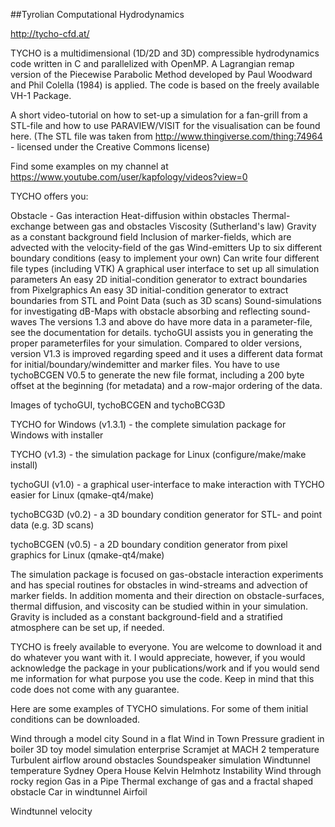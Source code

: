 ##Tyrolian Computational Hydrodynamics

http://tycho-cfd.at/

TYCHO is a multidimensional (1D/2D and 3D) compressible hydrodynamics code written in C and parallelized with OpenMP. A Lagrangian remap version of the Piecewise Parabolic Method developed by Paul Woodward and Phil Colella (1984) is applied. The code is based on the freely available VH-1 Package.

A short video-tutorial on how to set-up a simulation for a fan-grill from a STL-file and how to use PARAVIEW/VISIT for the visualisation can be found here.
(The STL file was taken from http://www.thingiverse.com/thing:74964 - licensed under the Creative Commons license)

Find some examples on my channel at https://www.youtube.com/user/kapfology/videos?view=0


TYCHO offers you:

Obstacle - Gas interaction
Heat-diffusion within obstacles
Thermal-exchange between gas and obstacles
Viscosity (Sutherland's law)
Gravity as a constant background field
Inclusion of marker-fields, which are advected with the velocity-field of the gas
Wind-emitters
Up to six different boundary conditions (easy to implement your own)
Can write four different file types (including VTK)
A graphical user interface to set up all simulation parameters
An easy 2D initial-condition generator to extract boundaries from Pixelgraphics
An easy 3D initial-condition generator to extract boundaries from STL and Point Data (such as 3D scans)
Sound-simulations for investigating dB-Maps with obstacle absorbing and reflecting sound-waves
The versions 1.3 and above do have more data in a parameter-file, see the documentation for details. tychoGUI assists you in generating the proper parameterfiles for your simulation.
Compared to older versions, version V1.3 is improved regarding speed and it uses a different data format for initial/boundary/windemitter and marker files. You have to use tychoBCGEN V0.5 to generate the new file format, including a 200 byte offset at the beginning (for metadata) and a row-major ordering of the data.

Images of tychoGUI, tychoBCGEN and tychoBCG3D

TYCHO for Windows (v1.3.1) - the complete simulation package for Windows with installer

TYCHO (v1.3) - the simulation package for Linux (configure/make/make install)

tychoGUI (v1.0) - a graphical user-interface to make interaction with TYCHO easier for Linux (qmake-qt4/make)

tychoBCG3D (v0.2) - a 3D boundary condition generator for STL- and point data (e.g. 3D scans)

tychoBCGEN (v0.5) - a 2D boundary condition generator from pixel graphics for Linux (qmake-qt4/make)

The simulation package is focused on gas-obstacle interaction experiments and has special routines for obstacles in wind-streams and advection of marker fields. In addition momenta and their direction on obstacle-surfaces, thermal diffusion, and viscosity can be studied within in your simulation. Gravity is included as a constant background-field and a stratified atmosphere can be set up, if needed.

TYCHO is freely available to everyone. You are welcome to download it and do whatever you want with it. I would appreciate, however, if you would acknowledge the package in your publications/work and if you would send me information for what purpose you use the code. Keep in mind that this code does not come with any guarantee.

Here are some examples of TYCHO simulations. For some of them initial conditions can be downloaded.

Wind through a model city
Sound in a flat
Wind in Town
Pressure gradient in boiler
3D toy model simulation enterprise
Scramjet at MACH 2 temperature
Turbulent airflow around obstacles 
Soundspeaker simulation
Windtunnel temperature	Sydney Opera House	Kelvin Helmhotz Instability	Wind through rocky region
Gas in a Pipe
Thermal exchange of gas and a fractal shaped obstacle
Car in windtunnel
Airfoil

Windtunnel velocity
 
